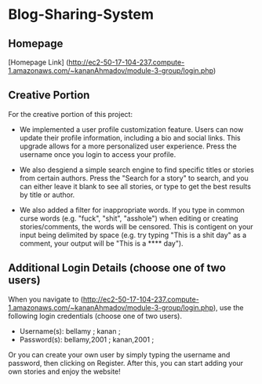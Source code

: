 # Blog-Sharing-System

## Homepage
[Homepage Link] (http://ec2-50-17-104-237.compute-1.amazonaws.com/~kananAhmadov/module-3-group/login.php)

## Creative Portion
For the creative portion of this project:

- We implemented a user profile customization feature. Users can now update their profile information, including a bio and social links. This upgrade allows for a more personalized user experience. Press the username once you login to access your profile.

- We also desgiend a simple search engine to find specific titles or stories from certain authors. Press the  "Search for a story" to search, and you can either leave it blank to see all stories, or type to get the best results by title or author.

- We also added a filter for inappropriate words. If you type in common curse words (e.g. "fuck", "shit", "asshole") when editing or creating stories/comments, the words will be censored. This is contigent on your input being delimited by space (e.g. try typing "This is a shit day" as a comment, your output will be "This is a **** day"). 

## Additional Login Details (choose one of two users)
When you navigate to (http://ec2-50-17-104-237.compute-1.amazonaws.com/~kananAhmadov/module-3-group/login.php), use the following login credentials (choose one of two users).
- Username(s): bellamy ; kanan ;
- Password(s): bellamy,2001 ; kanan,2001 ;

Or you can create your own user by simply typing the username and password, then clicking on Register. After this, you can start adding your own stories and enjoy the website!

